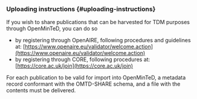 ### Uploading instructions {#uploading-instructions}

If you wish to share publications that can be harvested for TDM purposes through OpenMinTeD, you can do so

*   by registering through OpenAIRE, following procedures and guidelines at: [https://www.openaire.eu/validator/welcome.action](https://www.openaire.eu/validator/welcome.action)
*   by registering through CORE, following procedures at: [https://core.ac.uk/join](https://core.ac.uk/join)

For each publication to be valid for import into OpenMinTeD, a metadata record conformant with the OMTD-SHARE schema, and a file with the contents must be delivered.

